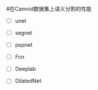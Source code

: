 
#在Camvid数据集上语义分割的性能

- [ ] unet
- [ ] segnet
- [ ] pspnet 
- [ ] Fcn
- [ ] Deeplab
- [ ] DilatedNet

